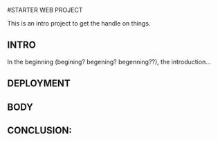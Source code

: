 #STARTER WEB PROJECT

This is an intro project to get the handle on things.

## INTRO
In the beginning (begining? begening? begenning??), the introduction...

## DEPLOYMENT

## BODY

## CONCLUSION:
